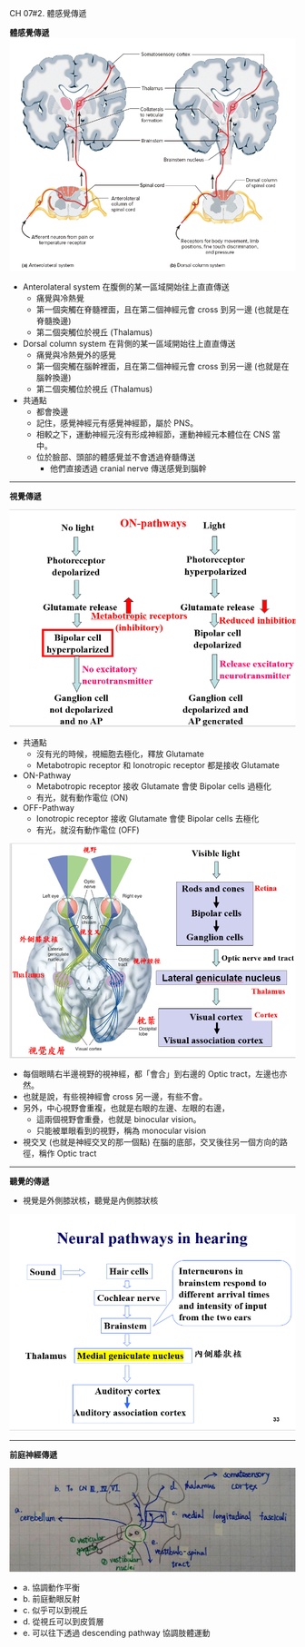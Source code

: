 CH 07#2. 體感覺傳遞

**體感覺傳遞**
![未命名的圖片.png](07_2/64fd5a5b79c30168e8fac47ec178e067.png)

- Anterolateral system 在腹側的某一區域開始往上直直傳送
    - 痛覺與冷熱覺
    - 第一個突觸在脊髓裡面，且在第二個神經元會 cross 到另一邊 (也就是在脊髓換邊)
    - 第二個突觸位於視丘 (Thalamus)
- Dorsal column system 在背側的某一區域開始往上直直傳送
    - 痛覺與冷熱覺外的感覺
    - 第一個突觸在腦幹裡面，且在第二個神經元會 cross 到另一邊 (也就是在腦幹換邊)
    - 第二個突觸位於視丘 (Thalamus)
- 共通點
    - 都會換邊
    - 記住，感覺神經元有感覺神經節，屬於 PNS。
    - 相較之下，運動神經元沒有形成神經節，運動神經元本體位在 CNS 當中。
    - 位於臉部、頭部的體感覺並不會透過脊髓傳送
        - 他們直接透過 cranial nerve 傳送感覺到腦幹

* * *

**視覺傳遞**

![002.png](07_2/3f8b4f9953a4b91b9fd4028a2cdf4035.png)

- 共通點
    - 沒有光的時候，視細胞去極化，釋放 Glutamate
    - Metabotropic receptor 和 Ionotropic receptor 都是接收 Glutamate
- ON-Pathway
    - Metabotropic receptor 接收 Glutamate 會使 Bipolar cells 過極化
    - 有光，就有動作電位 (ON)
- OFF-Pathway
    - Ionotropic receptor 接收 Glutamate 會使 Bipolar cells 去極化
    - 有光，就沒有動作電位 (OFF)

![003.png](07_2/095ec044eb05a2d34803ecf5c43d8adb.png)

- 每個眼睛右半邊視野的視神經，都「會合」到右邊的 Optic tract，左邊也亦然。
- 也就是說，有些視神經會 cross 另一邊，有些不會。
- 另外，中心視野會重複，也就是右眼的左邊、左眼的右邊，
    - 這兩個視野會重疊，也就是 binocular vision。
    - 只能被單眼看到的視野，稱為 monocular vision
- 視交叉 (也就是神經交叉的那一個點) 在腦的底部，交叉後往另一個方向的路徑，稱作 Optic tract

* * *

**聽覺的傳遞**

- 視覺是外側膝狀核，聽覺是內側膝狀核

![004.png](07_2/84cfc46bdb8cdf0436caff35992d3885.png)

* * *

**前庭神經傳遞**

![005.png](07_2/9a370cd1dac8ab6261d80fce7d78da53.png)

- a. 協調動作平衡
- b. 前庭動眼反射
- c. 似乎可以到視丘
- d. 從視丘可以到皮質層
- e. 可以往下透過 descending pathway 協調肢體運動